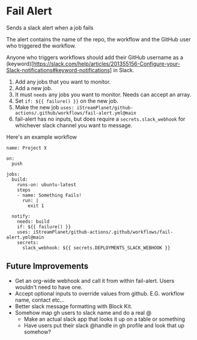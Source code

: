 # Fail Alert

Sends a slack alert when a job fails

The alert contains the name of the repo, the workflow and the GitHub user who triggered the 
workflow. 

Anyone who triggers workflows should add their GitHub username as a (keyword)[https://slack.com/help/articles/201355156-Configure-your-Slack-notifications#keyword-notifications] in Slack.

1. Add any jobs that you want to monitor.
2. Add a new job.
3. It must `needs` any jobs you want to monitor. Needs can accept an array.
4. Set `if: ${{ failure() }}` on the new job.
5. Make the new job `uses: iStreamPlanet/github-actions/.github/workflows/fail-alert.yml@main`
6. fail-alert has no inputs, but does require a `secrets.slack_webhook` for whichever slack channel you want to message. 

Here's an example workflow 

```
name: Project X

on:
  push 

jobs:
  build:
    runs-on: ubuntu-latest
    steps
    - name: Something Fails!
      run: |
        exit 1

  notify:
    needs: build
    if: ${{ failure() }}
    uses: iStreamPlanet/github-actions/.github/workflows/fail-alert.yml@main
    secrets:
      slack_webhook: ${{ secrets.DEPLOYMENTS_SLACK_WEBHOOK }}
```                                                                  

## Future Improvements

* Get an org-wide webhook and call it from within fail-alert. Users wouldn't need to have one.
* Accept optional inputs to override values from github. E.G. workflow name, contact etc...
* Better slack message formatting with Block Kit.
* Somehow map gh users to slack name and do a real @
  * Make an actual slack app that looks it up on a table or something
  * Have users put their slack @handle in gh profile and look that up somehow?

